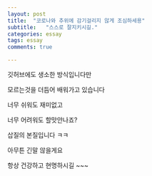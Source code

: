 ```yaml
---
layout: post
title:  "코로나와 추위에 감기걸리지 않게 조심하세용"
subtitle:   "스스로 잘지키시길."
categories: essay
tags: essay
comments: true

---
```




깃허브에도 생소한 방식입니다만

모르는것을 더듬어 배워가고 있습니다


너무 쉬워도 재미없고

너무 어려워도 할맛안나죠?

삽질의 본질입니다 ㅋㅋ


아무튼 긴말 않을게요

항상 건강하고 현명하시길 ~~~
